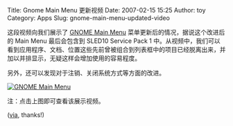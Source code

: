 Title: Gnome Main Menu 更新视频
Date: 2007-02-15 15:25
Author: toy
Category: Apps
Slug: gnome-main-menu-updated-video

这段视频向我们展示了 [GNOME Main
Menu](http://linuxtoy.org/archives/install-gnome-main-menu-on-ubuntu.html)
菜单更新后的情况，据说这个改进后的 Main Menu 最后会包含到 SLED10 Service
Pack 1
中。从视频中，我们可以看到应用程序、文档、位置这些先前曾被组合到列表框中的项目已经脱离出来，并加以并排显示，无疑这样会增加使用的容易程度。

另外，还可以发现对于注销、关闭系统方式等方面的改进。

[![GNOME Main
Menu](http://i.linuxtoy.org/i/2007/02/main-menu-video-screenshot.png)](ftp://ftpopenaudio.novell.com/pub/SLED10-SP1-beta-3-Main-Menu-preview.ogg)

注：点击上图即可查看该展示视频。

([via](http://reverendted.wordpress.com/2007/02/14/show-me-that-updated-gnome-main-menu/),
thanks!)
